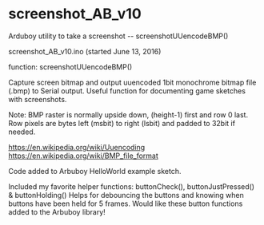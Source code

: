 # screenshot_AB_v10
Arduboy utility to take a screenshot -- screenshotUUencodeBMP()
  
screenshot_AB_v10.ino (started June 13, 2016)

function: screenshotUUencodeBMP()

Capture screen bitmap and output uuencoded 1bit monochrome bitmap file (.bmp) to Serial output.
Useful function for documenting game sketches with screenshots.

Note: BMP raster is normally upside down, (height-1) first and row 0 last.
      Row pixels are bytes left (msbit) to right (lsbit) and padded to 32bit if needed.

https://en.wikipedia.org/wiki/Uuencoding
https://en.wikipedia.org/wiki/BMP_file_format


Code added to Arbuboy HelloWorld example sketch.

Included my favorite helper functions: buttonCheck(), buttonJustPressed() & buttonHolding()
Helps for debouncing the buttons and knowing when buttons have been held for 5 frames.
Would like these button functions added to the Arbuboy library!
